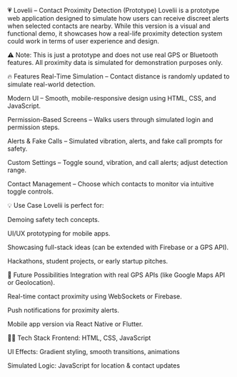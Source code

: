 💗 Lovelii – Contact Proximity Detection (Prototype)
Lovelii is a prototype web application designed to simulate how users can receive discreet alerts when selected contacts are nearby. While this version is a visual and functional demo, it showcases how a real-life proximity detection system could work in terms of user experience and design.

⚠️ Note: This is just a prototype and does not use real GPS or Bluetooth features. All proximity data is simulated for demonstration purposes only.

🔥 Features
Real-Time Simulation – Contact distance is randomly updated to simulate real-world detection.

Modern UI – Smooth, mobile-responsive design using HTML, CSS, and JavaScript.

Permission-Based Screens – Walks users through simulated login and permission steps.

Alerts & Fake Calls – Simulated vibration, alerts, and fake call prompts for safety.

Custom Settings – Toggle sound, vibration, and call alerts; adjust detection range.

Contact Management – Choose which contacts to monitor via intuitive toggle controls.

💡 Use Case
Lovelii is perfect for:

Demoing safety tech concepts.

UI/UX prototyping for mobile apps.

Showcasing full-stack ideas (can be extended with Firebase or a GPS API).

Hackathons, student projects, or early startup pitches.

🚀 Future Possibilities
Integration with real GPS APIs (like Google Maps API or Geolocation).

Real-time contact proximity using WebSockets or Firebase.

Push notifications for proximity alerts.

Mobile app version via React Native or Flutter.

👨‍💻 Tech Stack
Frontend: HTML, CSS, JavaScript

UI Effects: Gradient styling, smooth transitions, animations

Simulated Logic: JavaScript for location & contact updates
